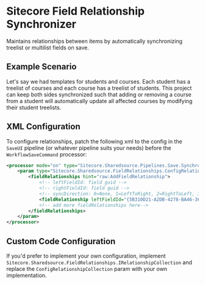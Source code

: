 # Sitecore Field Relationship Synchronizer
Maintains relationships between items by automatically synchronizing treelist or multilist fields on save.

Example Scenario
--------------
Let's say we had templates for students and courses. Each student has a treelist of courses and each course has a treelist of students. This project can keep both sides synchronized such that adding or removing a course from a student will automatically update all affected courses by modifying their student treelists.

XML Configuration
--------------
To configure relationships, patch the following xml to the config in the `SaveUI` pipeline (or whatever pipeline suits your needs) before the `WorkflowSaveCommand` processor:

```XML
<processor mode="on" type="Sitecore.Sharedsource.Pipelines.Save.SynchronizeFieldRelationships, FieldRelationshipSynchronizer">
    <param type="Sitecore.Sharedsource.FieldRelationships.ConfigRelationshipCollection, FieldRelationshipSynchronizer">
        <fieldRelationships hint="raw:AddFieldRelationship">
            <!-- leftFieldId: field guid -->
            <!-- rightFieldId: field guid -->
            <!-- syncDirection: 0=None, 1=LeftToRight, 2=RightToLeft, 3=Both -->
            <fieldRelationship leftFieldId="{5B310D21-A2DB-4278-BA46-36AFA17D47CF}" rightFieldId="{B41C5FDC-010D-4D0E-9694-F888CBAEA5E5}" syncDirection="3"/>
            <!-- add more fieldRelationships here-->
        </fieldRelationships>
    </param>
</processor>
```

Custom Code Configuration
--------------
If you'd prefer to implement your own configuration, implement `Sitecore.Sharedsource.FieldRelationships.IRelationshipCollection` and replace the `ConfigRelationshipCollection` param with your own implementation.